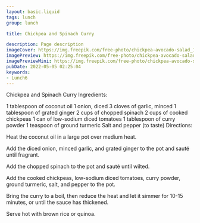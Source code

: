 ```yaml
---
layout: basic.liquid
tags: lunch
group: lunch

title: Chickpea and Spinach Curry

description: Page description
imageCover: https://img.freepik.com/free-photo/chickpea-avocado-salad_144627-36924.jpg?w=740&t=st=1677100973~exp=1677101573~hmac=2787c297c83bff26c904b9ccb31cb026134166c7b339e6496a4e7a5987f832f9
imagePreview: https://img.freepik.com/free-photo/chickpea-avocado-salad_144627-36924.jpg?w=740&t=st=1677100973~exp=1677101573~hmac=2787c297c83bff26c904b9ccb31cb026134166c7b339e6496a4e7a5987f832f9
imagePreviewMini: https://img.freepik.com/free-photo/chickpea-avocado-salad_144627-36924.jpg?w=740&t=st=1677100973~exp=1677101573~hmac=2787c297c83bff26c904b9ccb31cb026134166c7b339e6496a4e7a5987f832f9
pubDate: 2022-05-05 02:25:04
keywords:
- Lunch6
---
```


Chickpea and Spinach Curry
Ingredients:

1 tablespoon of coconut oil
1 onion, diced
3 cloves of garlic, minced
1 tablespoon of grated ginger
2 cups of chopped spinach
2 cups of cooked chickpeas
1 can of low-sodium diced tomatoes
1 tablespoon of curry powder
1 teaspoon of ground turmeric
Salt and pepper (to taste)
Directions:

Heat the coconut oil in a large pot over medium heat.

Add the diced onion, minced garlic, and grated ginger to the pot and sauté until fragrant.

Add the chopped spinach to the pot and sauté until wilted.

Add the cooked chickpeas, low-sodium diced tomatoes, curry powder, ground turmeric, salt, and pepper to the pot.

Bring the curry to a boil, then reduce the heat and let it simmer for 10-15 minutes, or until the sauce has thickened.

Serve hot with brown rice or quinoa.


